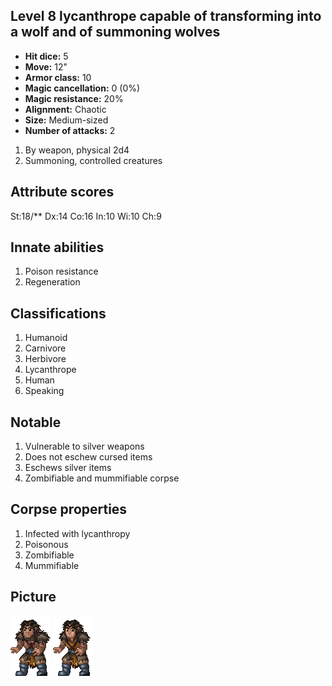 ## Level 8 lycanthrope capable of transforming into a wolf and of summoning wolves

- **Hit dice:** 5
- **Move:** 12"
- **Armor class:** 10
- **Magic cancellation:** 0 (0%)
- **Magic resistance:** 20%
- **Alignment:** Chaotic
- **Size:** Medium-sized
- **Number of attacks:** 2
1. By weapon, physical 2d4
2. Summoning, controlled creatures

## Attribute scores

St:18/** Dx:14 Co:16 In:10 Wi:10 Ch:9

## Innate abilities

1. Poison resistance
2. Regeneration

## Classifications

1. Humanoid
2. Carnivore
3. Herbivore
4. Lycanthrope
5. Human
6. Speaking

## Notable

1. Vulnerable to silver weapons
2. Does not eschew cursed items
3. Eschews silver items
4. Zombifiable and mummifiable corpse

## Corpse properties

1. Infected with lycanthropy
2. Poisonous
3. Zombifiable
4. Mummifiable

## Picture

![Werewolf - Human form](https://github.com/hyvanmielenpelit/GnollHackTileSet/blob/main/Monsters/human-werewolf/human-werewolf.png?raw=true) ![Werewolf - Human form](https://github.com/hyvanmielenpelit/GnollHackTileSet/blob/main/Monsters/human-werewolf/human-werewolf_female.png?raw=true)
